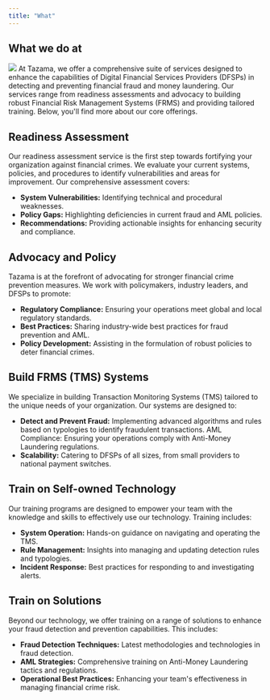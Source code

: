 ```yaml
---
title: "What"
---
```


## What we do at

![](/tazama.png)
At Tazama, we offer a comprehensive suite of services designed to enhance the capabilities of Digital Financial Services Providers (DFSPs) in detecting and preventing financial fraud and money laundering. Our services range from readiness assessments and advocacy to building robust Financial Risk Management Systems (FRMS) and providing tailored training. Below, you'll find more about our core offerings.

## Readiness Assessment

Our readiness assessment service is the first step towards fortifying your organization against financial crimes. We evaluate your current systems, policies, and procedures to identify vulnerabilities and areas for improvement. Our comprehensive assessment covers:

- **System Vulnerabilities:** Identifying technical and procedural weaknesses.
- **Policy Gaps:** Highlighting deficiencies in current fraud and AML policies.
- **Recommendations:** Providing actionable insights for enhancing security and compliance.

## Advocacy and Policy

Tazama is at the forefront of advocating for stronger financial crime prevention measures. We work with policymakers, industry leaders, and DFSPs to promote:

- **Regulatory Compliance:** Ensuring your operations meet global and local regulatory standards.
- **Best Practices:** Sharing industry-wide best practices for fraud prevention and AML.
- **Policy Development:** Assisting in the formulation of robust policies to deter financial crimes.

## Build FRMS (TMS) Systems

We specialize in building Transaction Monitoring Systems (TMS) tailored to the unique needs of your organization. Our systems are designed to:

- **Detect and Prevent Fraud:** Implementing advanced algorithms and rules based on typologies to identify fraudulent transactions.
  AML Compliance: Ensuring your operations comply with Anti-Money Laundering regulations.
- **Scalability:** Catering to DFSPs of all sizes, from small providers to national payment switches.

## Train on Self-owned Technology

Our training programs are designed to empower your team with the knowledge and skills to effectively use our technology. Training includes:

- **System Operation:** Hands-on guidance on navigating and operating the TMS.
- **Rule Management:** Insights into managing and updating detection rules and typologies.
- **Incident Response:** Best practices for responding to and investigating alerts.

## Train on Solutions

Beyond our technology, we offer training on a range of solutions to enhance your fraud detection and prevention capabilities. This includes:

- **Fraud Detection Techniques:** Latest methodologies and technologies in fraud detection.
- **AML Strategies:** Comprehensive training on Anti-Money Laundering tactics and regulations.
- **Operational Best Practices:** Enhancing your team's effectiveness in managing financial crime risk.
